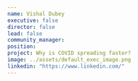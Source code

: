 ```yaml
---
name: Vishal Dubey
executive: false
director: false
lead: false
community_manager:   
position:  
project: Why is COVID spreading faster?
image: ../assets/default_exec_image.png
linkedin: "https://www.linkedin.com/"
---
```

